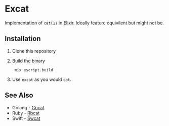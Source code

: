 # Excat

Implementation of `cat(1)` in [Elixir](http://elixir-lang.org). Ideally feature equivilent but might not be.

## Installation

1. Clone this repository
2. Build the binary

        mix escript.build

3. Use `excat` as you would `cat`.

## See Also

* Golang - [Gocat](https://github.com/caius/gocat)
* Ruby - [Rbcat](https://github.com/caius/rbcat)
* Swift - [Swcat](https://github.com/caius/swcat)
